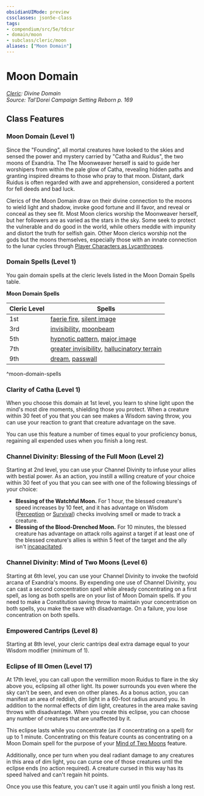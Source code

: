 ```yaml
---
obsidianUIMode: preview
cssclasses: json5e-class
tags:
- compendium/src/5e/tdcsr
- domain/moon
- subclass/cleric/moon
aliases: ["Moon Domain"]
---
```

# Moon Domain
*[Cleric](cleric.md): Divine Domain*  
*Source: Tal'Dorei Campaign Setting Reborn p. 169*  


## Class Features

### Moon Domain (Level 1)

Since the "Founding", all mortal creatures have looked to the skies and sensed the power and mystery carried by "Catha and Ruidus", the two moons of Exandria. The The Moonweaver herself is said to guide her worshipers from within the pale glow of Catha, revealing hidden paths and granting inspired dreams to those who pray to that moon. Distant, dark Ruidus is often regarded with awe and apprehension, considered a portent for fell deeds and bad luck.

Clerics of the Moon Domain draw on their divine connection to the moons to wield light and shadow, invoke good fortune and ill favor, and reveal or conceal as they see fit. Most Moon clerics worship the Moonweaver herself, but her followers are as varied as the stars in the sky. Some seek to protect the vulnerable and do good in the world, while others meddle with impunity and distort the truth for selfish gain. Other Moon clerics worship not the gods but the moons themselves, especially those with an innate connection to the lunar cycles through [Player Characters as Lycanthropes](/Systems/5e/rules/variant-rules/player-characters-as-lycanthropes.md).

### Domain Spells (Level 1)

You gain domain spells at the cleric levels listed in the Moon Domain Spells table.

**Moon Domain Spells**

| Cleric Level | Spells |
|--------------|--------|
| 1st | [faerie fire](/Systems/5e/spells/faerie-fire.md), [silent image](/Systems/5e/spells/silent-image.md) |
| 3rd | [invisibility](/Systems/5e/spells/invisibility.md), [moonbeam](/Systems/5e/spells/moonbeam.md) |
| 5th | [hypnotic pattern](/Systems/5e/spells/hypnotic-pattern.md), [major image](/Systems/5e/spells/major-image.md) |
| 7th | [greater invisibility](/Systems/5e/spells/greater-invisibility.md), [hallucinatory terrain](/Systems/5e/spells/hallucinatory-terrain.md) |
| 9th | [dream](/Systems/5e/spells/dream.md), [passwall](/Systems/5e/spells/passwall.md) |
^moon-domain-spells

### Clarity of Catha (Level 1)

When you choose this domain at 1st level, you learn to shine light upon the mind's most dire moments, shielding those you protect. When a creature within 30 feet of you that you can see makes a Wisdom saving throw, you can use your reaction to grant that creature advantage on the save.

You can use this feature a number of times equal to your proficiency bonus, regaining all expended uses when you finish a long rest.

### Channel Divinity: Blessing of the Full Moon (Level 2)

Starting at 2nd level, you can use your Channel Divinity to infuse your allies with bestial power. As an action, you instill a willing creature of your choice within 30 feet of you that you can see with one of the following blessings of your choice:

- **Blessing of the Watchful Moon.** For 1 hour, the blessed creature's speed increases by 10 feet, and it has advantage on Wisdom ([Perception](/Systems/5e/rules/skills.md#Perception) or [Survival](/Systems/5e/rules/skills.md#Survival)) checks involving smell or made to track a creature.  
- **Blessing of the Blood-Drenched Moon.** For 10 minutes, the blessed creature has advantage on attack rolls against a target if at least one of the blessed creature's allies is within 5 feet of the target and the ally isn't [incapacitated](/Systems/5e/rules/conditions.md#incapacitated).  

### Channel Divinity: Mind of Two Moons (Level 6)

Starting at 6th level, you can use your Channel Divinity to invoke the twofold arcana of Exandria's moons. By expending one use of Channel Divinity, you can cast a second concentration spell while already concentrating on a first spell, as long as both spells are on your list of Moon Domain spells. If you need to make a Constitution saving throw to maintain your concentration on both spells, you make the save with disadvantage. On a failure, you lose concentration on both spells.

### Empowered Cantrips (Level 8)

Starting at 8th level, your cleric cantrips deal extra damage equal to your Wisdom modifier (minimum of 1).

### Eclipse of Ill Omen (Level 17)

At 17th level, you can call upon the vermillion moon Ruidus to flare in the sky above you, eclipsing all other light. Its power surrounds you even where the sky can't be seen, and even on other planes. As a bonus action, you can manifest an area of reddish, dim light in a 60-foot radius around you. In addition to the normal effects of dim light, creatures in the area make saving throws with disadvantage. When you create this eclipse, you can choose any number of creatures that are unaffected by it.

This eclipse lasts while you concentrate (as if concentrating on a spell) for up to 1 minute. Concentrating on this feature counts as concentrating on a Moon Domain spell for the purpose of your [Mind of Two Moons](/Systems/5e/classes/cleric-moon-domain-tdcsr.md#Channel%20Divinity%20Mind%20of%20Two%20Moons%20(Level%206)) feature.

Additionally, once per turn when you deal radiant damage to any creatures in this area of dim light, you can curse one of those creatures until the eclipse ends (no action required). A creature cursed in this way has its speed halved and can't regain hit points.

Once you use this feature, you can't use it again until you finish a long rest.